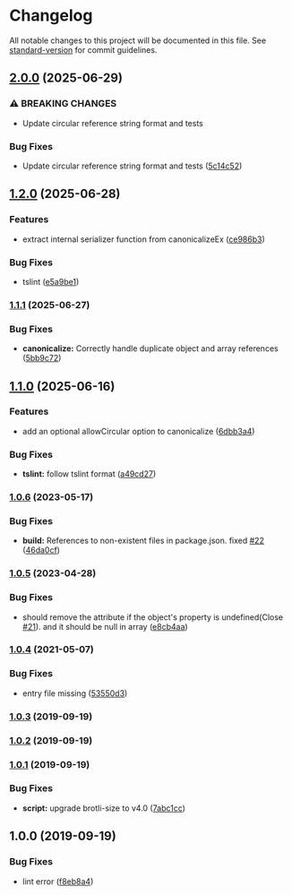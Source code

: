 # Changelog

All notable changes to this project will be documented in this file. See [standard-version](https://github.com/conventional-changelog/standard-version) for commit guidelines.

## [2.0.0](https://github.com/snowyu/json-canonicalize.ts/compare/v1.2.0...v2.0.0) (2025-06-29)


### ⚠ BREAKING CHANGES

* Update circular reference string format and tests

### Bug Fixes

* Update circular reference string format and tests ([5c14c52](https://github.com/snowyu/json-canonicalize.ts/commit/5c14c52cb6bdcb488ffd0e5ece81aa174f321f4a))

## [1.2.0](https://github.com/snowyu/json-canonicalize.ts/compare/v1.1.1...v1.2.0) (2025-06-28)


### Features

* extract internal serializer function from canonicalizeEx ([ce986b3](https://github.com/snowyu/json-canonicalize.ts/commit/ce986b3378f2f3767dd330547e881f473622a41b))


### Bug Fixes

* tslint ([e5a9be1](https://github.com/snowyu/json-canonicalize.ts/commit/e5a9be1beb24f20c6086fe6be484815843a3a07b))

### [1.1.1](https://github.com/snowyu/json-canonicalize.ts/compare/v1.1.0...v1.1.1) (2025-06-27)


### Bug Fixes

* **canonicalize:** Correctly handle duplicate object and array references ([5bb9c72](https://github.com/snowyu/json-canonicalize.ts/commit/5bb9c723c90ea2706f0668e97d033b24341f77db))

## [1.1.0](https://github.com/snowyu/json-canonicalize.ts/compare/v1.0.6...v1.1.0) (2025-06-16)


### Features

* add an optional allowCircular option to canonicalize ([6dbb3a4](https://github.com/snowyu/json-canonicalize.ts/commit/6dbb3a4bada8d85dfb704d92793b15dd5aed1915))


### Bug Fixes

* **tslint:** follow tslint format ([a49cd27](https://github.com/snowyu/json-canonicalize.ts/commit/a49cd279afb255dd346501752d168522ec815716))

### [1.0.6](https://github.com/snowyu/json-canonicalize.ts/compare/v1.0.5...v1.0.6) (2023-05-17)


### Bug Fixes

* **build:** References to non-existent files in package.json. fixed [#22](https://github.com/snowyu/json-canonicalize.ts/issues/22) ([46da0cf](https://github.com/snowyu/json-canonicalize.ts/commit/46da0cfa8ddfa725e0c5d4a7415258a0537c6284))

### [1.0.5](https://github.com/snowyu/json-canonicalize.ts/compare/v1.0.4...v1.0.5) (2023-04-28)


### Bug Fixes

* should remove the attribute if the object's property is undefined(Close [#21](https://github.com/snowyu/json-canonicalize.ts/issues/21)). and it should be null in array ([e8cb4aa](https://github.com/snowyu/json-canonicalize.ts/commit/e8cb4aa4d5f77f7b1d4a951ca673822ba79cc806))

### [1.0.4](https://github.com/snowyu/json-canonicalize.ts/compare/v1.0.3...v1.0.4) (2021-05-07)


### Bug Fixes

* entry file missing ([53550d3](https://github.com/snowyu/json-canonicalize.ts/commit/53550d39a3a4aca2d56d25975db8b94d3da5a1ab))

### [1.0.3](https://github.com/snowyu/json-canonicalize/compare/v1.0.2...v1.0.3) (2019-09-19)

### [1.0.2](https://github.com/snowyu/json-canonicalize/compare/v1.0.1...v1.0.2) (2019-09-19)

### [1.0.1](https://github.com/snowyu/json-canonicalize/compare/v1.0.0...v1.0.1) (2019-09-19)

### Bug Fixes

- **script:** upgrade brotli-size to v4.0 ([7abc1cc](https://github.com/snowyu/json-canonicalize/commit/7abc1cc))

## 1.0.0 (2019-09-19)

### Bug Fixes

- lint error ([f8eb8a4](https://github.com/snowyu/json-canonicalize/commit/f8eb8a4))
